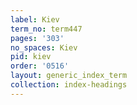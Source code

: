 ```yaml
---
label: Kiev
term_no: term447
pages: '303'
no_spaces: Kiev
pid: kiev
order: '0516'
layout: generic_index_term
collection: index-headings
---
```

